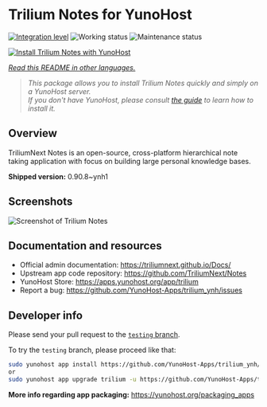<!--
N.B.: This README was automatically generated by <https://github.com/YunoHost/apps/tree/master/tools/readme_generator>
It shall NOT be edited by hand.
-->

# Trilium Notes for YunoHost

[![Integration level](https://apps.yunohost.org/badge/integration/trilium)](https://ci-apps.yunohost.org/ci/apps/trilium/)
![Working status](https://apps.yunohost.org/badge/state/trilium)
![Maintenance status](https://apps.yunohost.org/badge/maintained/trilium)

[![Install Trilium Notes with YunoHost](https://install-app.yunohost.org/install-with-yunohost.svg)](https://install-app.yunohost.org/?app=trilium)

*[Read this README in other languages.](./ALL_README.md)*

> *This package allows you to install Trilium Notes quickly and simply on a YunoHost server.*  
> *If you don't have YunoHost, please consult [the guide](https://yunohost.org/install) to learn how to install it.*

## Overview

TriliumNext Notes is an open-source, cross-platform hierarchical note taking application with focus on building large personal knowledge bases.

**Shipped version:** 0.90.8~ynh1

## Screenshots

![Screenshot of Trilium Notes](./doc/screenshots/screenshot.png)

## Documentation and resources

- Official admin documentation: <https://triliumnext.github.io/Docs/>
- Upstream app code repository: <https://github.com/TriliumNext/Notes>
- YunoHost Store: <https://apps.yunohost.org/app/trilium>
- Report a bug: <https://github.com/YunoHost-Apps/trilium_ynh/issues>

## Developer info

Please send your pull request to the [`testing` branch](https://github.com/YunoHost-Apps/trilium_ynh/tree/testing).

To try the `testing` branch, please proceed like that:

```bash
sudo yunohost app install https://github.com/YunoHost-Apps/trilium_ynh/tree/testing --debug
or
sudo yunohost app upgrade trilium -u https://github.com/YunoHost-Apps/trilium_ynh/tree/testing --debug
```

**More info regarding app packaging:** <https://yunohost.org/packaging_apps>
